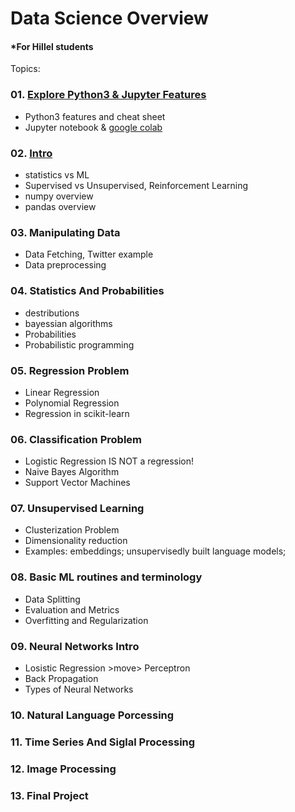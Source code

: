 # Data Science Overview
#### *For Hillel students

Topics:
### 01. [Explore Python3 & Jupyter Features](https://github.com/korobool/hlll_course/blob/master/topics/01_learning_python3.ipynb)
  * Python3 features and cheat sheet
  * Jupyter notebook & [google colab](https://colab.research.google.com/)
### 02. [Intro](https://github.com/korobool/hlll_course/blob/master/topics/02_Introduction.ipynb)
  * statistics vs ML
  * Supervised vs Unsupervised, Reinforcement Learning
  * numpy overview
  * pandas overview  
### 03. Manipulating Data
  * Data Fetching, Twitter example
  * Data preprocessing
### 04. Statistics And Probabilities
  * destributions
  * bayessian algorithms 
  * Probabilities
  * Probabilistic programming
### 05. Regression Problem
  * Linear Regression
  * Polynomial Regression
  * Regression in scikit-learn 
### 06. Classification Problem
  * Logistic Regression IS NOT a regression!
  * Naive Bayes Algorithm
  * Support Vector Machines
### 07. Unsupervised Learning
  * Clusterization Problem
  * Dimensionality reduction
  * Examples: embeddings; unsupervisedly built language models;
### 08. Basic ML routines and terminology
  * Data Splitting
  * Evaluation and Metrics 
  * Overfitting and Regularization
### 09. Neural Networks Intro
  * Losistic Regression  >move> Perceptron
  * Back Propagation
  * Types of Neural Networks
### 10. Natural Language Porcessing
### 11. Time Series And Siglal Processing
### 12. Image Processing
### 13. Final Project

